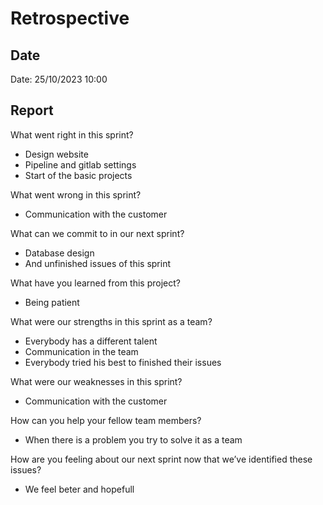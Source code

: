 # Retrospective
## Date
Date: 25/10/2023 10:00

## Report
What went right in this sprint?
 - Design website
 - Pipeline and gitlab settings
 - Start of the basic projects

What went wrong in this sprint?
 - Communication with the customer

What can we commit to in our next sprint?
 - Database design
 - And unfinished issues of this sprint

What have you learned from this project?
 - Being patient

What were our strengths in this sprint as a team?
 - Everybody has a different talent
 - Communication in the team
 - Everybody tried his best to finished their issues

What were our weaknesses in this sprint?
 - Communication with the customer

How can you help your fellow team members?
 - When there is a problem you try to solve it as a team

How are you feeling about our next sprint now that we’ve identified these issues?
 - We feel beter and hopefull
